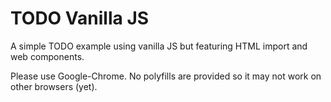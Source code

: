 # TODO Vanilla JS

A simple TODO example using vanilla JS but featuring HTML import and web components.

Please use Google-Chrome. No polyfills are provided so it may not work on other browsers (yet).
